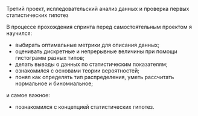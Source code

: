 Третий проект, ислледовательский анализ данных и проверка первых статистических гипотез

В процессе прохождения спринта перед самостоятельным проектом я научился:
+ выбирать оптимальные метрики для описания данных;
+ оценивать дискретные и непрерывные величины при помощи гистограмм разных типов;
+ делать выводы о данных по статистическим показателям;
+ ознакомился с основами теории вероятностей;
+ понял как определять тип распределения, уметь рассчитать нормальное и биномиальное;

и самое важное: 
+ познакомился с концепцией статистических гипотез.
